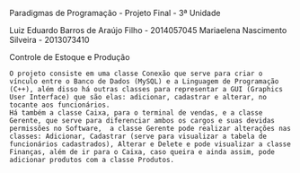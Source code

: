 Paradigmas de Programação - Projeto Final - 3ª Unidade

Luiz Eduardo Barros de Araújo Filho - 2014057045
Mariaelena Nascimento Silveira - 2013073410

Controle de Estoque e Produção

	O projeto consiste em uma classe Conexão que serve para criar o vínculo entre o Banco de Dados (MySQL) e a Linguagem de Programação (C++), além disso há outras classes para representar a GUI (Graphics User Interface) que são elas: adicionar, cadastrar e alterar, no tocante aos funcionários.
	Há também a classe Caixa, para o terminal de vendas, e a classe Gerente, que serve para diferenciar ambos os cargos e suas devidas permissões no Software,  a classe Gerente pode realizar alterações nas classes: Adicionar, Cadastrar (serve para visualizar a tabela de funcionários cadastrados), Alterar e Delete e pode visualizar a classe Finanças, além de ir para o Caixa, caso queira e ainda assim, pode adicionar produtos com a classe Produtos.
	
